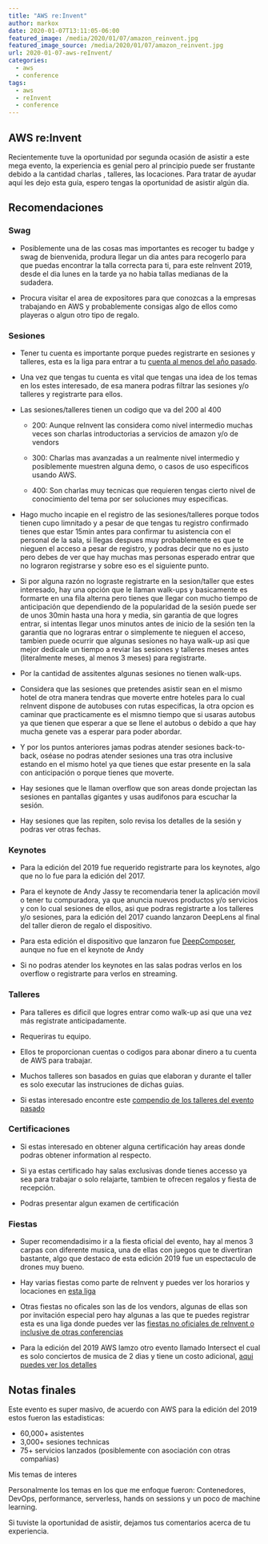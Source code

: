 ```yaml
---
title: "AWS re:Invent"
author: markox
date: 2020-01-07T13:11:05-06:00
featured_image: /media/2020/01/07/amazon_reinvent.jpg
featured_image_source: /media/2020/01/07/amazon_reinvent.jpg
url: 2020-01-07-aws-reInvent/
categories:
  - aws
  - conference
tags:
  - aws
  - reInvent
  - conference
---
```


## AWS re:Invent

Recientemente tuve la oportunidad por segunda ocasión de asistir a este mega evento, la experiencia es genial pero al principio puede ser frustante debido a la cantidad charlas , talleres, las locaciones. Para tratar de ayudar aquí les dejo esta guía, espero tengas la oportunidad de asistir algún día.


## Recomendaciones 

### Swag

* Posiblemente una de las cosas mas importantes es recoger tu badge y swag de bienvenida, produra llegar un dia antes para recogerlo para que puedas encontrar la talla correcta para ti, para este reInvent 2019, desde el dia lunes en la tarde ya no habia tallas medianas de la sudadera.
- Procura visitar el area de expositores para que conozcas a la empresas trabajando en AWS y probablemente consigas algo de ellos como playeras o algun otro tipo de regalo.

### Sesiones

* Tener tu cuenta es importante porque puedes registrarte en sesiones y talleres, esta es la liga para entrar a tu [cuenta al menos del año pasado][reinvent-login].

- Una vez que tengas tu cuenta es vital que tengas una idea de los temas en los estes interesado, de esa manera podras filtrar las sesiones y/o talleres y registrarte para ellos.

- Las sesiones/talleres tienen un codigo que va del 200 al 400
    * 200: Aunque reInvent las considera como nivel intermedio muchas veces son charlas introductorias a servicios de amazon y/o de vendors 

    - 300: Charlas mas avanzadas a un realmente nivel intermedio y posiblemente muestren alguna demo, o casos de uso especificos usando AWS.

    - 400: Son charlas muy tecnicas que requieren tengas cierto nivel de conocimiento del tema por ser soluciones muy especificas.

- Hago mucho incapie en el registro de las sesiones/talleres porque todos tienen cupo limnitado y a pesar de que tengas tu registro confirmado tienes que estar 15min antes para confirmar tu asistencia con el personal de la sala, si llegas despues muy probablemente es que te nieguen el acceso a pesar de registro, y podras decir que no es justo pero debes de ver que hay muchas mas personas esperado entrar que no lograron registrarse y sobre eso es el siguiente punto.

- Si por alguna razón no lograste registrarte en la sesion/taller que estes interesado, hay una opción que le llaman walk-ups y basicamente es formarte en una fila alterna pero tienes que llegar con mucho tiempo de anticipación que dependiendo de la popularidad de la sesión puede ser de unos 30min hasta una hora y media, sin garantia de que logres entrar, si intentas llegar unos minutos antes de inicio de la sesión ten la garantia que no lograras entrar o simplemente te nieguen el acceso, tambien puede ocurrir que algunas sesiones no haya walk-up asi que mejor dedicale un tiempo a reviar las sesiones y talleres meses antes (literalmente meses, al menos 3 meses) para registrarte.

- Por la cantidad de assitentes algunas sesiones no tienen walk-ups.

- Considera que las sesiones que pretendes asistir sean en el mismo hotel de otra manera tendras que moverte entre hoteles para lo cual reInvent dispone de autobuses con rutas especificas, la otra opcion es caminar que practicamente es el mismno tiempo que si usaras autobus ya que tienen que esperar a que se llene el autobus o debido a que hay mucha genete vas a esperar para poder abordar.

- Y por los puntos anteriores jamas podras atender sesiones back-to-back, oséase no podras atender sesiones una tras otra inclusive estando en el mismo hotel ya que tienes que estar presente en la sala con anticipación o porque tienes que moverte.

- Hay sesiones que le llaman overflow que son areas donde projectan las sesiones en pantallas gigantes y usas audifonos para escuchar la sesión.

- Hay sesiones que las repiten, solo revisa los detalles de la sesión y podras ver otras fechas.

### Keynotes

* Para la edición del 2019 fue requerido registrarte para los keynotes, algo que no lo fue para la edición del 2017.

- Para el keynote de Andy Jassy te recomendaria tener la aplicación movil o tener tu compuradora, ya que anuncia nuevos productos y/o servicios y con lo cual sesiones de ellos, asi que podras registrarte a los talleres y/o sesiones, para la edición del 2017 cuando lanzaron DeepLens al final del taller dieron de regalo el dispositivo.

- Para esta edición el dispositivo que lanzaron fue [DeepComposer], aunque no fue en el keynote de Andy

- Si no podras atender los keynotes en las salas podras verlos en los overflow o registrarte para verlos en streaming.

### Talleres

* Para talleres es dificil que logres entrar como walk-up asi que una vez más registrate anticipadamente.

- Requeriras tu equipo.

- Ellos te proporcionan cuentas o codigos para abonar dinero a tu cuenta de AWS para trabajar.

- Muchos talleres son basados en guias que elaboran y durante el taller es solo executar las instruciones de dichas guias.

- Si estas interesado encontre este [compendio de los talleres del evento pasado][reInvent-workshop-links]

### Certificaciones

* Si estas interesado en obtener alguna certificación hay areas donde podras obtener information al respecto.

- Si ya estas certificado hay salas exclusivas donde tienes accesso ya sea para trabajar o solo relajarte, tambien te ofrecen regalos y fiesta de recepción.

- Podras presentar algun examen de certificación

### Fiestas

* Super recomendadisimo ir a la fiesta oficial del evento, hay al menos 3 carpas con diferente musica, una de ellas con juegos que te divertiran bastante, algo que destaco de esta edición 2019 fue un espectaculo de drones muy bueno.

- Hay varias fiestas como parte de reInvent y puedes ver los horarios y locaciones en [esta liga][reInvent-parties]

- Otras fiestas no oficales son las de los vendors, algunas de ellas son por invitación especial pero hay algunas a las que te puedes registrar esta es una liga donde puedes ver las [fiestas no oficiales de reInvent o inclusive de otras conferencias][unoficial-reInvent-parties]

- Para la edición del 2019 AWS lamzo otro evento llamado Intersect el cual es solo conciertos de musica de 2 dias y tiene un costo adicional, [aqui puedes ver los detalles][aws-intersect]

## Notas finales

Este evento es super masivo, de acuerdo con AWS para la edición del 2019 estos fueron las estadisticas:

- 60,000+ asistentes
- 3,000+ sesiones technicas
- 75+ servicios lanzados (posiblemente con asociación con otras compañias)


Mis temas de interes

Personalmente los temas en los que me enfoque fueron: Contenedores, DevOps, performance, serverless, hands on sessions y un poco de machine learning.

Si tuviste la oportunidad de asistir, dejamos tus comentarios acerca de tu experiencia.


[reinvent-login]: https://www.portal.reinvent.awsevents.com/connect/login.ww
[reInvent-workshop-links]: https://alestic.com/2019/12/aws-reinvent-2019-workshops-jennine/
[reInvent-parties]: https://reinvent.awsevents.com/play/
[unoficial-reInvent-parties]: http://conferenceparties.com/reinvent2019/
[aws-intersect]: https://intersect.aws/
[DeepComposer]: https://aws.amazon.com/deepcomposer/